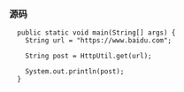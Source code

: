 

### 源码

```jshelllanguage
  public static void main(String[] args) {
    String url = "https://www.baidu.com";

    String post = HttpUtil.get(url);

    System.out.println(post);
  }
```
